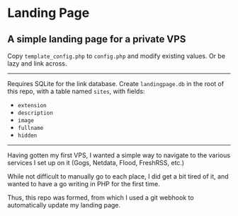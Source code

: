 # Landing Page
## A simple landing page for a private VPS

Copy `template_config.php` to `config.php` and modify existing values. Or be lazy and link across.

***

Requires SQLite for the link database. Create `landingpage.db` in the root of this repo, with a table named `sites`, with fields:
* `extension`
* `description`
* `image`
* `fullname`
* `hidden`

***

Having gotten my first VPS, I wanted a simple way to navigate to the various services I set up on it (Gogs, Netdata, Flood, FreshRSS, etc.)

While not difficult to manually go to each place, I did get a bit tired of it, and wanted to have a go writing in PHP for the first time.

Thus, this repo was formed, from which I used a git webhook to automatically update my landing page.
